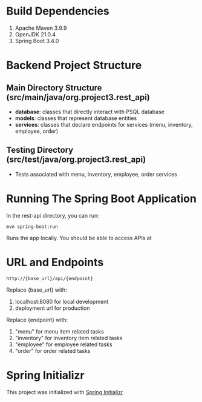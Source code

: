 # Build Dependencies

1. Apache Maven 3.9.9
2. OpenJDK 21.0.4
3. Spring Boot 3.4.0

# Backend Project Structure

## Main Directory Structure (src/main/java/org.project3.rest_api)
- __database__: classes that directly interact with PSQL database
- __models__: classes that represent database entities 
- __services__: classes that declare endpoints for services (menu, inventory, employee, order)

## Testing Directory (src/test/java/org.project3.rest_api)
- Tests associated with menu, inventory, employee, order services

# Running The Spring Boot Application
In the rest-api directory, you can run:

`mvn spring-boot:run`

Runs the app locally. You should be able to access APIs at

# URL and Endpoints

`http://{base_url}/api/{endpoint}`

Replace {base_url} with:
1. localhost:8080 for local development
2. deployment url for production

Replace {endpoint} with:
1. "menu" for menu item related tasks
2. "inventory" for inventory item related tasks
3. "employee" for employee related tasks
4. "order" for order related tasks

# Spring Initializr
This project was initialized with [Spring Initializr](https://start.spring.io/)


